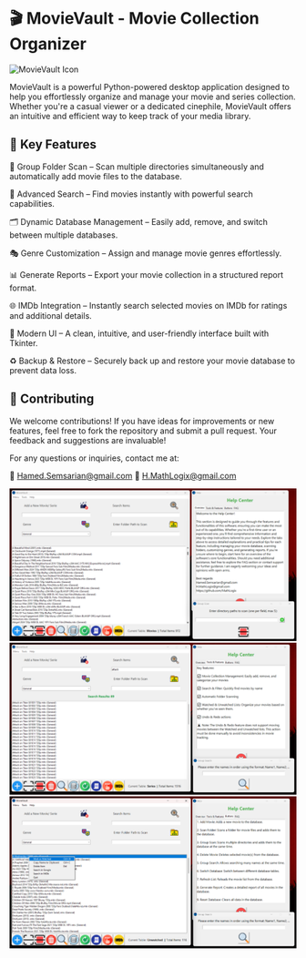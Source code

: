 # 🎬 MovieVault - Movie Collection Organizer

![MovieVault Icon](images/MovieVault.ico)

MovieVault is a powerful Python-powered desktop application designed to help you effortlessly organize and manage your movie and series collection. Whether you're a casual viewer or a dedicated cinephile, MovieVault offers an intuitive and efficient way to keep track of your media library.

## 🌟 Key Features

📁 Group Folder Scan – Scan multiple directories simultaneously and automatically add movie files to the database.

🔎 Advanced Search – Find movies instantly with powerful search capabilities.

🗂️ Dynamic Database Management – Easily add, remove, and switch between multiple databases.

🎭 Genre Customization – Assign and manage movie genres effortlessly.

📊 Generate Reports – Export your movie collection in a structured report format.

🌐 IMDb Integration – Instantly search selected movies on IMDb for ratings and additional details.

🎨 Modern UI – A clean, intuitive, and user-friendly interface built with Tkinter.

♻️ Backup & Restore – Securely back up and restore your movie database to prevent data loss.

## 🤝 Contributing
We welcome contributions! If you have ideas for improvements or new features, feel free to fork the repository and submit a pull request. Your feedback and suggestions are invaluable!

For any questions or inquiries, contact me at:

📧 Hamed.Semsarian@gmail.com
📧 H.MathLogix@gmail.com

![MovieVault Icon](Screenshot1.png)
![MovieVault Icon](Screenshot2.png)
![MovieVault Icon](Screenshot3.png)
